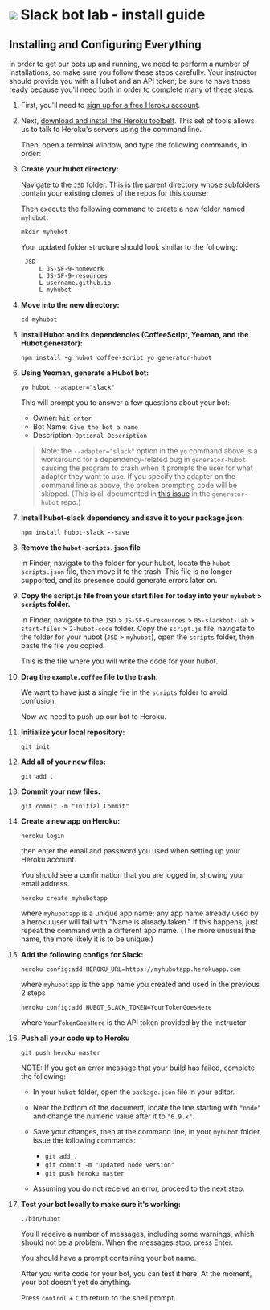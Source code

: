 # ![](https://ga-dash.s3.amazonaws.com/production/assets/logo-9f88ae6c9c3871690e33280fcf557f33.png) Slack bot lab - install guide

## Installing and Configuring Everything

In order to get our bots up and running, we need to perform a number of installations, so make sure you follow these steps carefully. 
Your instructor should provide you with a Hubot and an API token; be sure to have those ready because you'll need both in order to complete many of these steps.

1. First, you'll need to [sign up for a free Heroku account](http://heroku.com).

2. Next, [download and install the Heroku toolbelt](https://toolbelt.heroku.com/). This set of tools allows us to talk to Heroku's servers using the command line.

    Then, open a terminal window, and type the following commands, in order:

3. **Create your hubot directory:**

    Navigate to the `JSD` folder. This is the parent directory whose subfolders contain your existing clones of the repos for this course:

    Then execute the following command to create a new folder named `myhubot`:

     `mkdir myhubot`

    Your updated folder structure should look similar to the following:

        JSD
            L JS-SF-9-homework
            L JS-SF-9-resources
            L username.github.io
            L myhubot 



4. **Move into the new directory:**

    `cd myhubot`

5. **Install Hubot and its dependencies (CoffeeScript, Yeoman, and the Hubot generator):**

    `npm install -g hubot coffee-script yo generator-hubot`

6. **Using Yeoman, generate a Hubot bot:**

    `yo hubot --adapter="slack"`

    This will prompt you to answer a few questions about your bot:

    * Owner: `hit enter`
    * Bot Name: `Give the bot a name`
    * Description: `Optional Description`

    >Note: the `--adapter="slack"` option in the `yo` command above is a workaround for a dependency-related bug in `generator-hubot` causing the program to crash when it prompts the user for what adapter they want to use. If you specify the adapter on the command line as above, the broken prompting code will be skipped. (This is all documented in [this issue](https://github.com/github/generator-hubot/issues/64) in the `generator-hubot` repo.)

7. **Install hubot-slack dependency and save it to your package.json:**

    `npm install hubot-slack --save`

8. **Remove the `hubot-scripts.json` file**

    In Finder, navigate to the folder for your hubot, locate the `hubot-scripts.json` file, then move it to the trash. This file is no longer supported, and its presence could generate errors later on.

9. **Copy the script.js file from your start files for today into your `myhubot` > `scripts` folder.**

    In Finder, navigate to the `JSD` > `JS-SF-9-resources` > `05-slackbot-lab` > `start-files` > `2-hubot-code` folder. Copy the `script.js` file, navigate to the folder for your hubot (`JSD` > `myhubot`), open the `scripts` folder, then paste the file you copied.

    This is the file where you will write the code for your hubot.

10. **Drag the `example.coffee` file to the trash.**

    We want to have just a single file in the `scripts` folder to avoid confusion.

    Now we need to push up our bot to Heroku.

11. **Initialize your local repository:**

    `git init`

12. **Add all of your new files:**

    `git add .`

13. **Commit your new files:**

    `git commit -m "Initial Commit"`

14. **Create a new app on Heroku:**

    `heroku login`

    then enter the email and password you used when setting up your Heroku account.

    You should see a confirmation that you are logged in, showing your email address.

    `heroku create myhubotapp`

    where `myhubotapp` is a unique app name; any app name already used by a heroku user will fail with "Name is already taken." 
    If this happens, just repeat the command with a different app name. (The more unusual the name, the more likely it is to be unique.)

15. **Add the following configs for Slack:**

    `heroku config:add HEROKU_URL=https://myhubotapp.herokuapp.com`

    where `myhubotapp` is the app name you created and used in the previous 2 steps

    `heroku config:add HUBOT_SLACK_TOKEN=YourTokenGoesHere`

    where `YourTokenGoesHere` is the API token provided by the instructor

16. **Push all your code up to Heroku**

    `git push heroku master`

    NOTE: If you get an error message that your build has failed, complete the following:

    * In your `hubot` folder, open the `package.json` file in your editor.

    * Near the bottom of the document, locate the line starting with `"node"` and change the numeric value after it to `"6.9.x"`.

    * Save your changes, then at the command line, in your `myhubot` folder, issue the following commands:
        * `git add .`
        * `git commit -m "updated node version"`
        * `git push heroku master`
    * Assuming you do not receive an error, proceed to the next step.

17. **Test your bot locally to make sure it's working:**

    `./bin/hubot`

    You'll receive a number of messages, including some warnings, which should not be a problem. When the messages stop, press Enter.
    
    You should have a prompt containing your bot name. 

    After you write code for your bot, you can test it here. At the moment, your bot doesn't yet do anything.
    
    Press `control` + `C` to return to the shell prompt.